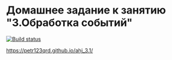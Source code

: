 # Домашнее задание к занятию "3.Обработка событий"

[![Build status](https://ci.appveyor.com/api/projects/status/6dlo6t8i32r86edq?svg=true)](https://ci.appveyor.com/project/Petr123qrd/ahj-3-1)

https://petr123qrd.github.io/ahj_3.1/
